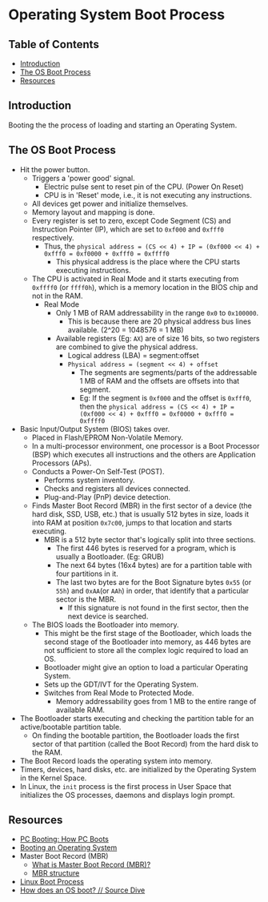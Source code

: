 # Operating System Boot Process

## Table of Contents

-   [Introduction](#introduction)
-   [The OS Boot Process](#the-os-boot-process)
-   [Resources](#resources)

## Introduction

Booting the the process of loading and starting an Operating System.

## The OS Boot Process

-   Hit the power button.
    -   Triggers a 'power good' signal.
        -   Electric pulse sent to reset pin of the CPU. (Power On Reset)
        -   CPU is in 'Reset' mode, i.e., it is not executing any instructions.
    -   All devices get power and initialize themselves.
    -   Memory layout and mapping is done.
    -   Every register is set to zero, except Code Segment (CS) and Instruction Pointer (IP), which are set to `0xf000` and `0xfff0` respectively.
        -   Thus, the `physical address = (CS << 4) + IP = (0xf000 << 4) + 0xfff0 = 0xf0000 + 0xfff0 = 0xffff0`
            -   This physical address is the place where the CPU starts executing instructions.
    -   The CPU is activated in Real Mode and it starts executing from `0xffff0` (or `ffff0h`), which is a memory location in the BIOS chip and not in the RAM.
        -   Real Mode
            -   Only 1 MB of RAM addressability in the range `0x0` to `0x100000`.
                -   This is because there are 20 physical address bus lines available. (2^20 = 1048576 = 1 MB)
            -   Available registers (Eg: `AX`) are of size 16 bits, so two registers are combined to give the physical address.
                -   Logical address (LBA) = segment:offset
                -   `Physical address = (segment << 4) + offset`
                    -   The segments are segments/parts of the addressable 1 MB of RAM and the offsets are offsets into that segment.
                    -   Eg: If the segment is `0xf000` and the offset is `0xfff0`, then the `physical address = (CS << 4) + IP = (0xf000 << 4) + 0xfff0 = 0xf0000 + 0xfff0 = 0xffff0`
-   Basic Input/Output System (BIOS) takes over.
    -   Placed in Flash/EPROM Non-Volatile Memory.
    -   In a multi-processor environment, one processor is a Boot Processor (BSP) which executes all instructions and the others are Application Processors (APs).
    -   Conducts a Power-On Self-Test (POST).
        -   Performs system inventory.
        -   Checks and registers all devices connected.
        -   Plug-and-Play (PnP) device detection.
    -   Finds Master Boot Record (MBR) in the first sector of a device (the hard disk, SSD, USB, etc.) that is usually 512 bytes in size, loads it into RAM at position `0x7c00`, jumps to that location and starts executing.
        -   MBR is a 512 byte sector that's logically split into three sections.
            -   The first 446 bytes is reserved for a program, which is usually a Bootloader. (Eg: GRUB)
            -   The next 64 bytes (16x4 bytes) are for a partition table with four partitions in it.
            -   The last two bytes are for the Boot Signature bytes `0x55` (or `55h`) and `0xAA`(or `AAh`) in order, that identify that a particular sector is the MBR.
                -   If this signature is not found in the first sector, then the next device is searched.
    -   The BIOS loads the Bootloader into memory.
        -   This might be the first stage of the Bootloader, which loads the second stage of the Bootloader into memory, as 446 bytes are not sufficient to store all the complex logic required to load an OS.
        -   Bootloader might give an option to load a particular Operating System.
        -   Sets up the GDT/IVT for the Operating System.
        -   Switches from Real Mode to Protected Mode.
            -   Memory addressability goes from 1 MB to the entire range of available RAM.
-   The Bootloader starts executing and checking the partition table for an active/bootable partition table.
    -   On finding the bootable partition, the Bootloader loads the first sector of that partition (called the Boot Record) from the hard disk to the RAM.
-   The Boot Record loads the operating system into memory.
-   Timers, devices, hard disks, etc. are initialized by the Operating System in the Kernel Space.
-   In Linux, the `init` process is the first process in User Space that initializes the OS processes, daemons and displays login prompt.

## Resources

-   [PC Booting: How PC Boots](https://www.youtube.com/watch?v=ZplB2v2eMas)
-   [Booting an Operating System](https://www.youtube.com/watch?v=7D4qiFIosWk)
-   Master Boot Record (MBR)
    -   [What is Master Boot Record (MBR)?](https://www.youtube.com/watch?v=1T26DpuKnVs)
    -   [MBR structure](https://superuser.com/a/976163)
-   [Linux Boot Process](https://www.youtube.com/watch?v=ZtVpz5VWjAs)
-   [How does an OS boot? // Source Dive](https://www.youtube.com/watch?v=KkenLT8S9Hs)
